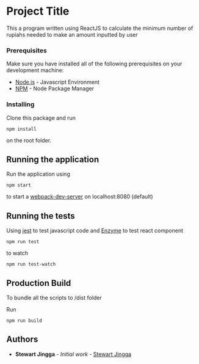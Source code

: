 # Project Title

This a program written using ReactJS to calculate the minimum number of rupiahs needed to make an amount inputted by user

### Prerequisites

Make sure you have installed all of the following prerequisites on your development machine:

* [Node.js](https://nodejs.org/en/download/) - Javascript Environment
* [NPM](https://www.npmjs.com/get-npm) - Node Package Manager

### Installing

Clone this package and run

```
npm install
```

on the root folder.

## Running the application

Run the application using

```
npm start
```

to start a [webpack-dev-server](https://github.com/webpack/webpack-dev-server) on localhost:8080 (default)


## Running the tests

Using [jest](https://www.npmjs.com/package/jest) to test javascript code and [Enzyme](https://github.com/airbnb/enzyme) to test react component

```
npm run test
```

to watch

```
npm run test-watch
```

## Production Build

To bundle all the scripts to /dist folder

Run

```
npm run build
```


## Authors

* **Stewart Jingga** - *Initial work* - [Stewart Jingga](https://github.com/StewartJingga)

